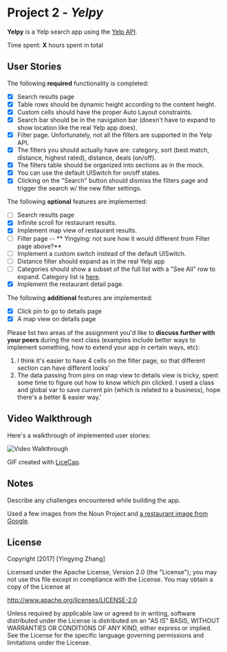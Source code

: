 # Project 2 - *Yelpy*

**Yelpy** is a Yelp search app using the [Yelp API](http://www.yelp.com/developers/documentation/v2/search_api).

Time spent: **X** hours spent in total

## User Stories

The following **required** functionality is completed:

- [x] Search results page
- [x] Table rows should be dynamic height according to the content height.
- [x] Custom cells should have the proper Auto Layout constraints.
- [x] Search bar should be in the navigation bar (doesn't have to expand to show location like the real Yelp app does).
- [x] Filter page. Unfortunately, not all the filters are supported in the Yelp API.
- [x] The filters you should actually have are: category, sort (best match, distance, highest rated), distance, deals (on/off).
- [x] The filters table should be organized into sections as in the mock.
- [x] You can use the default UISwitch for on/off states.
- [x] Clicking on the "Search" button should dismiss the filters page and trigger the search w/ the new filter settings.

The following **optional** features are implemented:

- [ ] Search results page
- [x] Infinite scroll for restaurant results.
- [x] Implement map view of restaurant results.
- [ ] Filter page -- ** Yingying: not sure how it would different from Filter page above?**
- [ ] Implement a custom switch instead of the default UISwitch.
- [ ] Distance filter should expand as in the real Yelp app
- [ ] Categories should show a subset of the full list with a "See All" row to expand. Category list is [here](http://www.yelp.com/developers/documentation/category_list).
- [x] Implement the restaurant detail page.

The following **additional** features are implemented:

- [x] Click pin to go to details page
- [x] A map view on details page

Please list two areas of the assignment you'd like to **discuss further with your peers** during the next class (examples include better ways to implement something, how to extend your app in certain ways, etc):

1. I think it's easier to have 4 cells on the filter page, so that different section can have different looks'
2. The data passing from pins on map view to details view is tricky, spent some time to figure out how to know which pin clicked. I used a class and global var to save current pin (which is related to a business), hope there's a better & easier way.'

## Video Walkthrough

Here's a walkthrough of implemented user stories:

<img src='http://i.imgur.com/link/to/your/gif/file.gif' title='Video Walkthrough' width='' alt='Video Walkthrough' />

GIF created with [LiceCap](http://www.cockos.com/licecap/).

## Notes

Describe any challenges encountered while building the app.

Used a few images from the Noun Project and <a href = "https://www.google.com/search?as_st=y&hl=en&tbs=sur%3Af&tbm=isch&sa=1&q=restaurant&oq=restaurant&gs_l=psy-ab.3..0i67k1l4.23045.23045.0.23409.1.1.0.0.0.0.119.119.0j1.1.0....0...1.1.64.psy-ab..0.1.118....0.HKeeqWVwHRU#imgrc=anN0O9s2ykwOMM:" target = "_blank">a restaurant image from Google</a>.

## License

Copyright [2017] [Yingying Zhang]

Licensed under the Apache License, Version 2.0 (the "License");
you may not use this file except in compliance with the License.
You may obtain a copy of the License at

http://www.apache.org/licenses/LICENSE-2.0

Unless required by applicable law or agreed to in writing, software
distributed under the License is distributed on an "AS IS" BASIS,
WITHOUT WARRANTIES OR CONDITIONS OF ANY KIND, either express or implied.
See the License for the specific language governing permissions and
limitations under the License.

